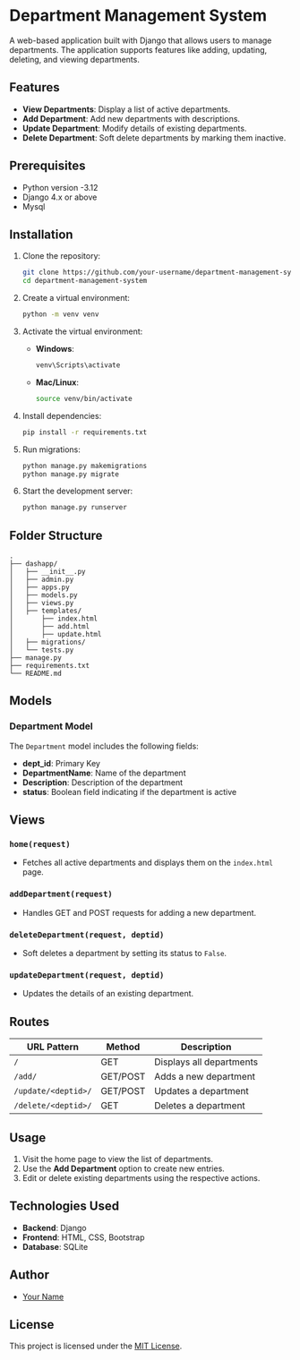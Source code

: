 
# Department Management System

A web-based application built with Django that allows users to manage departments. The application supports features like adding, updating, deleting, and viewing departments.

## Features
- **View Departments**: Display a list of active departments.
- **Add Department**: Add new departments with descriptions.
- **Update Department**: Modify details of existing departments.
- **Delete Department**: Soft delete departments by marking them inactive.

## Prerequisites
- Python  version -3.12
- Django 4.x or above
- Mysql 

## Installation

1. Clone the repository:
   ```bash
   git clone https://github.com/your-username/department-management-system.git
   cd department-management-system
   ```

2. Create a virtual environment:
   ```bash
   python -m venv venv
   ```

3. Activate the virtual environment:
   - **Windows**:
     ```bash
     venv\Scripts\activate
     ```
   - **Mac/Linux**:
     ```bash
     source venv/bin/activate
     ```

4. Install dependencies:
   ```bash
   pip install -r requirements.txt
   ```

5. Run migrations:
   ```bash
   python manage.py makemigrations
   python manage.py migrate
   ```

6. Start the development server:
   ```bash
   python manage.py runserver
   ```

## Folder Structure
```
.
├── dashapp/
│   ├── __init__.py
│   ├── admin.py
│   ├── apps.py
│   ├── models.py
│   ├── views.py
│   ├── templates/
│       ├── index.html
│       ├── add.html
│       ├── update.html
│   ├── migrations/
│   └── tests.py
├── manage.py
├── requirements.txt
└── README.md
```

## Models
### Department Model
The `Department` model includes the following fields:
- **dept_id**: Primary Key
- **DepartmentName**: Name of the department
- **Description**: Description of the department
- **status**: Boolean field indicating if the department is active

## Views
### `home(request)`
- Fetches all active departments and displays them on the `index.html` page.

### `addDepartment(request)`
- Handles GET and POST requests for adding a new department.

### `deleteDepartment(request, deptid)`
- Soft deletes a department by setting its status to `False`.

### `updateDepartment(request, deptid)`
- Updates the details of an existing department.

## Routes
| URL Pattern           | Method | Description              |
|-----------------------|--------|--------------------------|
| `/`                   | GET    | Displays all departments |
| `/add/`               | GET/POST | Adds a new department    |
| `/update/<deptid>/`   | GET/POST | Updates a department     |
| `/delete/<deptid>/`   | GET    | Deletes a department     |

## Usage
1. Visit the home page to view the list of departments.
2. Use the **Add Department** option to create new entries.
3. Edit or delete existing departments using the respective actions.

## Technologies Used
- **Backend**: Django
- **Frontend**: HTML, CSS, Bootstrap
- **Database**: SQLite

## Author
- [Your Name](https://github.com/your-username)

## License
This project is licensed under the [MIT License](LICENSE).
